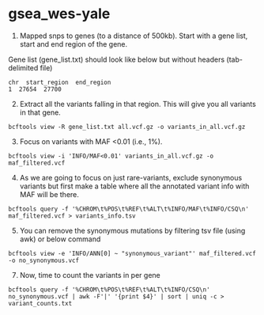 # gsea_wes-yale

1. Mapped snps to genes (to a distance of 500kb). Start with a gene list, start and end region of the gene.

Gene list (gene_list.txt) should look like below but without headers (tab-delimited file)
```
chr  start_region  end_region
1  27654  27700
```

2. Extract all the variants falling in that region. This will give you all variants in that gene.
```
bcftools view -R gene_list.txt all.vcf.gz -o variants_in_all.vcf.gz
```
  
3. Focus on variants with MAF <0.01 (i.e., 1%).
```
bcftools view -i 'INFO/MAF<0.01' variants_in_all.vcf.gz -o maf_filtered.vcf
```

4. As we are going to focus on just rare-variants, exclude synonymous variants but first make a table where all the annotated variant info with MAF will be there. 
```
bcftools query -f '%CHROM\t%POS\t%REF\t%ALT\t%INFO/MAF\t%INFO/CSQ\n' maf_filtered.vcf > variants_info.tsv
```

5. You can remove the synonymous mutations by filtering tsv file (using awk) or below command
```
bcftools view -e 'INFO/ANN[0] ~ "synonymous_variant"' maf_filtered.vcf -o no_synonymous.vcf
``` 

7. Now, time to count the variants in per gene
```
bcftools query -f '%CHROM\t%POS\t%REF\t%ALT\t%INFO/CSQ\n' no_synonymous.vcf | awk -F'|' '{print $4}' | sort | uniq -c > variant_counts.txt
```




